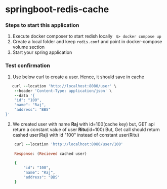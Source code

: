 # springboot-redis-cache

### **Steps to start this application**

1. Execute docker composer to start redish locally ``` $> docker compose up```</span>
2. Create a local folder and keep ```redis.conf``` and point in docker-compose volume section
3. Start your spring application 

### **Test confirmation**
1. Use below curl to create a user. Hence, it should save in cache

```ruby
   curl --location 'http://localhost:8080/user' \
    --header 'Content-Type: application/json' \
    --data '{
    "id": "100",
    "name": "Raj",
    "address": "BBS"
}'
```

2. We created user with name **Raj** with id=100(cache key) but, GET api return a constant value of user **Ritu**(id=100) 
But, Get call should return cashed user(Raj) with id "100" instead of constant user(Ritu)
```ruby 
    curl --location 'http://localhost:8080/user/100'
    
    Response: (Recieved cached user)
    
    {
        "id": "100",
        "name": "Raj",
        "address": "BBS"
    }
```